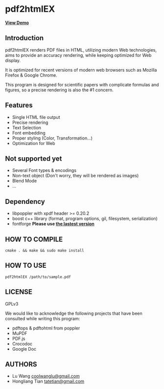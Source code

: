 pdf2html**EX**
=============================


[**View Demo**](http://coolwanglu.github.com/pdf2htmlEX/demo/demo.html)

Introduction
-----------------------------
pdf2htmlEX renders PDF files in HTML, utilizing modern Web technologies, aims to provide an accuracy rendering, while keeping optimized for Web display.

It is optimized for recent versions of modern web browsers such as Mozilla Firefox & Google Chrome.

This program is designed for scientific papers with complicate formulas and figures, so a precise rendering is also the #1 concern.

Features
----------------------------
* Single HTML file output 
* Precise rendering 
* Text Selection
* Font embedding 
* Proper styling (Color, Transformation...)
* Optimization for Web 

Not supported yet
----------------------------
* Several Font types & encodings
* Non-text object (Don't worry, they will be rendered as images)
* Blend Mode
* ...

Dependency
----------------------------
* libpoppler with xpdf header >= 0.20.2
* boost c++ library (format, program options, gil, filesystem, serialization)
* fontforge **Please use [the lastest version](https://github.com/fontforge/fontforge)**

HOW TO COMPILE
----------------------------
    cmake . && make && sudo make install

HOW TO USE
----------------------------
    pdf2htmlEX /path/to/sample.pdf

LICENSE
----------------------------
GPLv3


We would like to acknowledge the following projects that have been consulted while writing this program:
* pdftops & pdftohtml from poppler 
* MuPDF
* PDF.js
* Crocodoc
* Google Doc

AUTHORS
----------------------------
* Lu Wang <coolwanglu@gmail.com>
* Hongliang Tian <tatetian@gmail.com>

